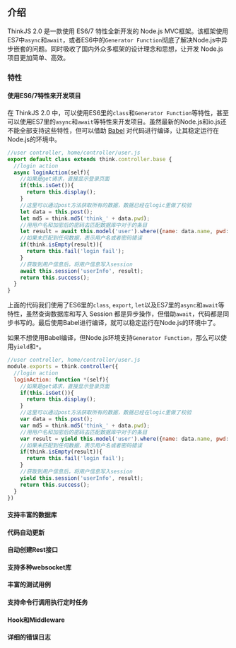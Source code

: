 ## 介绍

ThinkJS 2.0 是一款使用 ES6/7 特性全新开发的 Node.js MVC框架。该框架使用ES7中`async`和`await`，或者ES6中的`Generator Function`彻底了解决Node.js中异步嵌套的问题。同时吸收了国内外众多框架的设计理念和思想，让开发 Node.js 项目更加简单、高效。

### 特性

#### 使用ES6/7特性来开发项目

在 ThinkJS 2.0 中，可以使用ES6里的`class`和`Generator Function`等特性，甚至可以使用ES7里的`async`和`await`等特性来开发项目。虽然最新的Node.js和io.js还不能全部支持这些特性，但可以借助 [Babel](http://babeljs.io/) 对代码进行编译，让其稳定运行在Node.js的环境中。

```js
//user controller, home/controller/user.js
export default class extends think.controller.base {
  //login action
  async loginAction(self){
    //如果是get请求，直接显示登录页面
    if(this.isGet()){
      return this.display();
    }
    //这里可以通过post方法获取所有的数据，数据已经在logic里做了校验
    let data = this.post();
    let md5 = think.md5('think_' + data.pwd);
    //用用户名和加密后的密码去匹配数据库中对于的条目
    let result = await this.model('user').where({name: data.name, pwd: md5}).find();
    //如果未匹配到任何数据，表示用户名或者密码错误
    if(think.isEmpty(result)){
      return this.fail('login fail');
    }
    //获取到用户信息后，将用户信息写入session
    await this.session('userInfo', result);
    return this.success();
  }
}
```

上面的代码我们使用了ES6里的`class`, `export`, `let`以及ES7里的`async`和`await`等特性，虽然查询数据库和写入 Session 都是异步操作，但借助`await`，代码都是同步书写的。最后使用Babel进行编译，就可以稳定运行在Node.js的环境中了。

如果不想使用Babel编译，但Node.js环境支持`Generator Function`，那么可以使用`yield`和`*`。

```js
//user controller, home/controller/user.js
module.exports = think.controller({
  //login action
  loginAction: function *(self){
    //如果是get请求，直接显示登录页面
    if(this.isGet()){
      return this.display();
    }
    //这里可以通过post方法获取所有的数据，数据已经在logic里做了校验
    var data = this.post();
    var md5 = think.md5('think_' + data.pwd);
    //用用户名和加密后的密码去匹配数据库中对于的条目
    var result = yield this.model('user').where({name: data.name, pwd: md5}).find();
    //如果未匹配到任何数据，表示用户名或者密码错误
    if(think.isEmpty(result)){
      return this.fail('login fail');
    }
    //获取到用户信息后，将用户信息写入session
    yield this.session('userInfo', result);
    return this.success();
  }
})
```

#### 支持丰富的数据库

#### 代码自动更新

#### 自动创建Rest接口

#### 支持多种websocket库    

#### 丰富的测试用例

#### 支持命令行调用执行定时任务

#### Hook和Middleware

#### 详细的错误日志